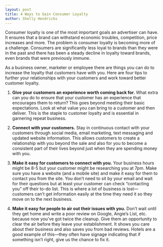 ```yaml
---
layout: post
title: 4 Ways to Gain Consumer Loyalty
author: Shelly Hendricks
---
```


Consumer loyalty is one of the most important goals an advertiser can have. It ensures that a brand can withstand economic troubles, competition, price increases and more. The problem is consumer loyalty is becoming more of a challenge. Consumers are significantly less loyal to brands than they were in the past and there has been a steady decline in loyalty toward brands, even brands that were previously immune.

As a business owner, marketer or employee there are things you can do to increase the loyalty that customers have with you. Here are four tips to further your relationships with your customers and work toward better customer loyalty.

1. **Give your customers an experience worth coming back for.** What extra can you do to ensure that your customer has an experience that encourages them to return?  This goes beyond meeting their basic expectations.  Look at what value you can bring to a customer and then deliver.   This is the staple to customer loyalty and is essential in garnering repeat business.

2. **Connect with your customers.** Stay in continuous contact with your customers through social media, email marketing, text messaging and updated website information. This allows customers to create a relationship with you beyond the sale and also for you to become a consistent part of their lives beyond just when they are spending money with you.

3. **Make it easy for customers to connect with you.** Your business hours might be 8-5 but your customer might be researching you at 7pm. Make sure you have a website (and a mobile site) and make it easy for them to contact you from the site. You don’t need to sit by your email and wait for their questions but at least your customer can check “contacting you” off their to-do list. This is where a lot of business is lost—customers can’t get information easily at the time they need it so they move on to the next business.

4. **Make it easy for people to air out their issues with you.** Don’t wait until they get home and write a poor review on Google, Angie’s List, etc.  because now you’ve got twice the cleanup.  Give them an opportunity to clear the air before they leave your establishment.  It shows you care about their business and also saves you from bad reviews.  Hotels are a good example of this—they often have signage indicating that if something isn’t right, give us the chance to fix it.

